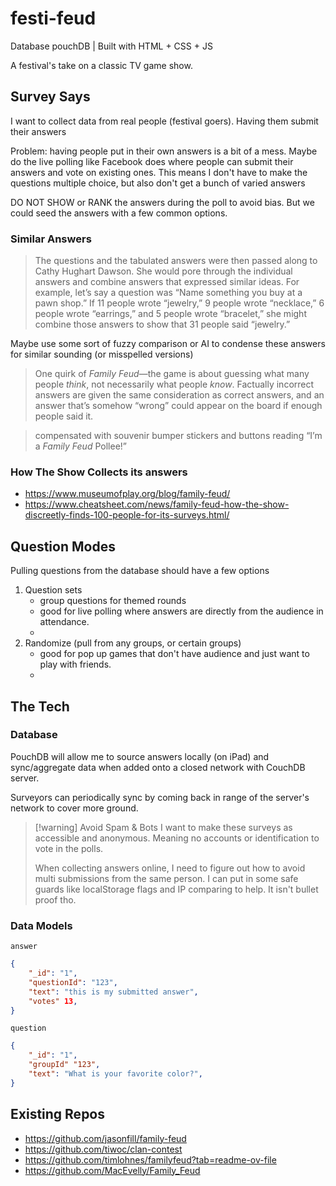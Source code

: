 # festi-feud
Database pouchDB | Built with HTML + CSS + JS

A festival's take on a classic TV game show.

## Survey Says
I want to collect data from real people (festival goers). Having them submit their answers

Problem: having people put in their own answers is a bit of a mess. Maybe do the live polling like Facebook does where people can submit their answers and vote on existing ones. This means I don't have to make the questions multiple choice, but also don't get a bunch of varied answers

DO NOT SHOW or RANK the answers during the poll to avoid bias. But we could seed the answers with a few common options. 

### Similar Answers

> The questions and the tabulated answers were then passed along to Cathy Hughart Dawson. She would pore through the individual answers and combine answers that expressed similar ideas. For example, let’s say a question was “Name something you buy at a pawn shop.” If 11 people wrote “jewelry,” 9 people wrote “necklace,” 6 people wrote “earrings,” and 5 people wrote “bracelet,” she might combine those answers to show that 31 people said “jewelry.”

Maybe use some sort of fuzzy comparison or AI to condense these answers for similar sounding (or misspelled versions)

> One quirk of _Family Feud_—the game is about guessing what many people _think_, not necessarily what people _know_. Factually incorrect answers are given the same consideration as correct answers, and an answer that’s somehow “wrong” could appear on the board if enough people said it.

>compensated with souvenir bumper stickers and buttons reading “I’m a _Family Feud_ Pollee!”
### How The Show Collects its answers
- https://www.museumofplay.org/blog/family-feud/
- https://www.cheatsheet.com/news/family-feud-how-the-show-discreetly-finds-100-people-for-its-surveys.html/

## Question Modes

Pulling questions from the database should have a few options
1. Question sets 
	- group questions for themed rounds
	- good for live polling where answers are directly from the audience in attendance.
	- 
2. Randomize (pull from any groups, or certain groups)
	- good for pop up games that don't have audience and just want to play with friends. 
	- 

## The Tech
### Database
PouchDB will allow me to source answers locally (on iPad) and sync/aggregate data when added onto a closed network with CouchDB server.

Surveyors can periodically sync by coming back in range of the server's network to cover more ground. 

> [!warning] Avoid Spam & Bots
> I want to make these surveys as accessible and anonymous. Meaning no accounts or identification to vote in the polls. 
> 
> When collecting answers online, I need to figure out how to avoid multi submissions from the same person. I can put in some safe guards like localStorage flags and IP comparing to help. It isn't bullet proof tho.
### Data Models
`answer`
```json
{
	"_id": "1",
	"questionId": "123",
	"text": "this is my submitted answer",
	"votes" 13,
}
```

`question`
```json
{
	"_id": "1",
	"groupId" "123",
	"text": "What is your favorite color?",
}
```
## Existing Repos
- https://github.com/jasonfill/family-feud
- https://github.com/tiwoc/clan-contest
- https://github.com/timlohnes/familyfeud?tab=readme-ov-file
- https://github.com/MacEvelly/Family_Feud